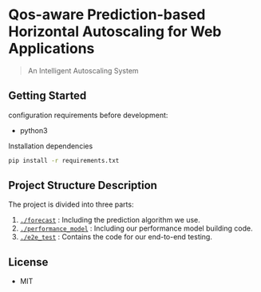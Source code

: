 # Qos-aware Prediction-based  Horizontal Autoscaling for Web Applications
> An Intelligent Autoscaling System
## Getting Started
configuration requirements before development:
* python3

Installation dependencies
~~~bash
pip install -r requirements.txt
~~~
## Project Structure Description
The project is divided into three parts:

1. [`./forecast`](/forecast) : Including the prediction algorithm we use.
2. [`./performance_model`](/performance_model) : Including our performance model building code.
3. [`./e2e_test`](/e2e_test) : Contains the code for our end-to-end testing.

## License
* MIT
